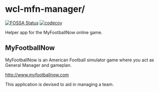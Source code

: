 # wcl-mfn-manager/

[![FOSSA Status](https://app.fossa.com/api/projects/git%2Bgithub.com%2Fwarnettconsultingltd%2Fwcl-mfn-manager.svg?type=shield)](https://app.fossa.com/projects/git%2Bgithub.com%2Fwarnettconsultingltd%2Fwcl-mfn-manager?ref=badge_shield)
[![codecov](https://codecov.io/gh/warnettconsultingltd/wcl-mfn-manager/branch/main/graph/badge.svg?token=lKFGxcPXE4)](https://codecov.io/gh/warnettconsultingltd/wcl-mfn-manager)

Helper app for the MyFootballNow online game.

## MyFootballNow

MyFootballNow is an American Football simulator game where you act as General Manager and gameplan. 

http://www.myfootballnow.com

This application is devised to aid in managing a team.

